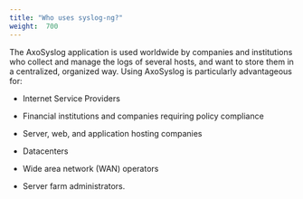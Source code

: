 ```yaml
---
title: "Who uses syslog-ng?"
weight:  700
---
```

<!-- DISCLAIMER: This file is based on the syslog-ng Open Source Edition documentation https://github.com/balabit/syslog-ng-ose-guides/commit/2f4a52ee61d1ea9ad27cb4f3168b95408fddfdf2 and is used under the terms of The syslog-ng Open Source Edition Documentation License. The file has been modified by Axoflow. -->

The AxoSyslog application is used worldwide by companies and institutions who collect and manage the logs of several hosts, and want to store them in a centralized, organized way. Using AxoSyslog is particularly advantageous for:

  - Internet Service Providers

  - Financial institutions and companies requiring policy compliance

  - Server, web, and application hosting companies

  - Datacenters

  - Wide area network (WAN) operators

  - Server farm administrators.
